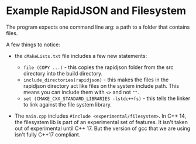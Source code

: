 # Example RapidJSON and Filesystem

The program expects one command line arg: a path to a folder that contains files. 

A few things to notice:

- the `cMakeLists.txt` file includes a few new statements:
    - `file (COPY ...)` - this copies the rapidjson folder from the src directory into the build directory.
    - `include_directories(rapidjson)` - this makes the files in the rapidjson directory act like files on the system include path.  This means you can include them with `<>` and not `""`. 
    - `set (CMAKE_CXX_STANDARD_LIBRARIES -lstdc++fs)` - this tells the linker to link against the file system library. 

- The `main.cpp` includes `#include <experimental/filesystem>`.  In C++ 14, the filesystem lib is part of an experimental set of features.  It isn't taken out of experimental until C++ 17.  But the version of gcc that we are using isn't fully C++17 compliant.   
